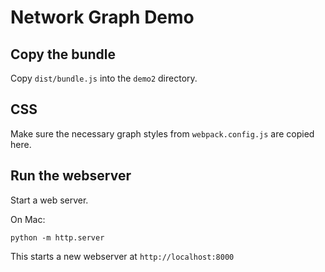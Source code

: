 # Network Graph Demo

## Copy the bundle

Copy `dist/bundle.js` into the `demo2` directory.

## CSS

Make sure the necessary graph styles from `webpack.config.js` are copied here.

## Run the webserver

Start a web server.

On Mac:

```
python -m http.server
```

This starts a new webserver at `http://localhost:8000`
